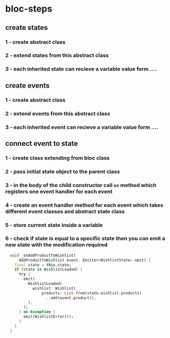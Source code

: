 # bloc-steps

## create states
### 1 - create abstract class 
### 2 - extend states from this abstract class
### 3 - each inherited state can recieve a variable value form ....
## create events
### 1 - create abstract class 
### 2 - extend events from this abstract class
### 3 - each inherited event can recieve a variable value form ....
## connect event to state
### 1 - create class extending from bloc class 
### 2 - pass initial state object to the parent class 
### 3 - in the body of the child constructor call ```on``` method which registers one event handler for each event 
### 4 - create an event handler method for each event which takes different event classes and abstract state class 
### 5 - store current state inside a variable 
### 6 - check if state is equal to a specific state then you can emit a new state with the modification required 
```dart
  void _onAddProductToWishlist(
      AddProductToWishlist event, Emitter<WishlistState> emit) {
    final state = this.state;
    if (state is WishlistLoaded) {
      try {
        emit(
          WishlistLoaded(
            wishlist: Wishlist(
                products: List.from(state.wishlist.products)
                  ..add(event.product)),
          ),
        );
      } on Exception {
        emit(WishlistError());
      }
    }
  }
```



